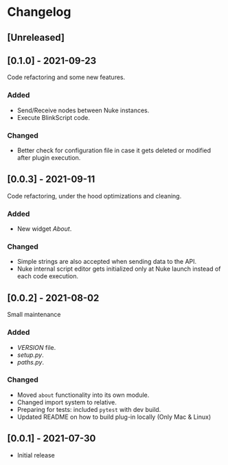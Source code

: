 # Changelog

## [Unreleased]

## [0.1.0] - 2021-09-23

Code refactoring and some new features.

### Added

* Send/Receive nodes between Nuke instances.
* Execute BlinkScript code.

### Changed

* Better check for configuration file in case it gets deleted or modified after plugin execution.

## [0.0.3] - 2021-09-11

Code refactoring, under the hood optimizations and cleaning.

### Added

* New widget _About_.

### Changed

* Simple strings are also accepted when sending data to the API.
* Nuke internal script editor gets initialized only at Nuke launch instead of each code execution.

## [0.0.2] - 2021-08-02

Small maintenance

### Added

* _VERSION_ file.
* _setup.py_.
* _paths.py_.

### Changed

* Moved `about` functionality into its own module.
* Changed import system to relative.
* Preparing for tests: included `pytest` with dev build.
* Updated README on how to build plug-in locally (Only Mac & Linux)

## [0.0.1] - 2021-07-30

* Initial release
